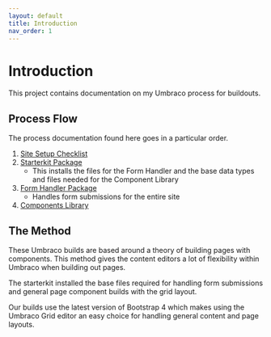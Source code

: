 ```yaml
---
layout: default
title: Introduction
nav_order: 1
---
```


# Introduction

This project contains documentation on my Umbraco process for buildouts. 

## Process Flow

The process documentation found here goes in a particular order.

1. [Site Setup Checklist](/Site-Setup/Site-Setup-Checklist.html)
2. [Starterkit Package](/Starterkit-Package.html)
   - This installs the files for the Form Handler and the base data types and files needed for the Component Library
3. [Form Handler Package](/Form-Handler.html)
   - Handles form submissions for the entire site
4. [Components Library](/Components-Library.html)

## The Method

These Umbraco builds are based around a theory of building pages with components. This method gives the content editors a lot of flexibility within Umbraco when building out pages.

The starterkit installed the base files required for handling form submissions and general page component builds with the grid layout.

Our builds use the latest version of Bootstrap 4 which makes using the Umbraco Grid editor an easy choice for handling general content and page layouts.
